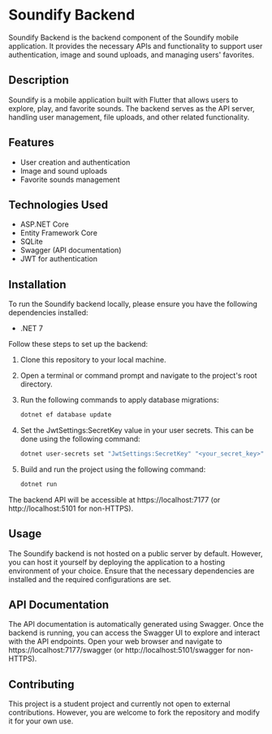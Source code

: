 # Soundify Backend

Soundify Backend is the backend component of the Soundify mobile application. It provides the necessary APIs and functionality to support user authentication, image and sound uploads, and managing users' favorites.

## Description

Soundify is a mobile application built with Flutter that allows users to explore, play, and favorite sounds. The backend serves as the API server, handling user management, file uploads, and other related functionality.

## Features

- User creation and authentication
- Image and sound uploads
- Favorite sounds management

## Technologies Used

- ASP.NET Core
- Entity Framework Core
- SQLite
- Swagger (API documentation)
- JWT for authentication

## Installation

To run the Soundify backend locally, please ensure you have the following dependencies installed:

- .NET 7

Follow these steps to set up the backend:

1. Clone this repository to your local machine.
2. Open a terminal or command prompt and navigate to the project's root directory.
3. Run the following commands to apply database migrations:
   
   ```bash
   dotnet ef database update
4. Set the JwtSettings:SecretKey value in your user secrets. This can be done using the following command:
   
   ```bash
   dotnet user-secrets set "JwtSettings:SecretKey" "<your_secret_key>"
5. Build and run the project using the following command:
   
   ```bash
   dotnet run
The backend API will be accessible at https://localhost:7177 (or http://localhost:5101 for non-HTTPS).

## Usage

The Soundify backend is not hosted on a public server by default. However, you can host it yourself by deploying the application to a hosting environment of your choice. Ensure that the necessary dependencies are installed and the required configurations are set.

## API Documentation

The API documentation is automatically generated using Swagger. Once the backend is running, you can access the Swagger UI to explore and interact with the API endpoints. Open your web browser and navigate to https://localhost:7177/swagger (or http://localhost:5101/swagger for non-HTTPS).

## Contributing

This project is a student project and currently not open to external contributions. However, you are welcome to fork the repository and modify it for your own use.